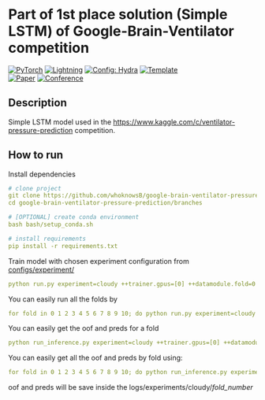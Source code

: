 # Part of 1st place solution (Simple LSTM) of Google-Brain-Ventilator competition

<a href="https://pytorch.org/get-started/locally/"><img alt="PyTorch" src="https://img.shields.io/badge/PyTorch-ee4c2c?logo=pytorch&logoColor=white"></a>
<a href="https://pytorchlightning.ai/"><img alt="Lightning" src="https://img.shields.io/badge/-Lightning-792ee5?logo=pytorchlightning&logoColor=white"></a>
<a href="https://hydra.cc/"><img alt="Config: Hydra" src="https://img.shields.io/badge/Config-Hydra-89b8cd"></a>
<a href="https://github.com/ashleve/lightning-hydra-template"><img alt="Template" src="https://img.shields.io/badge/-Lightning--Hydra--Template-017F2F?style=flat&logo=github&labelColor=gray"></a><br>
[![Paper](http://img.shields.io/badge/paper-arxiv.1001.2234-B31B1B.svg)](https://www.nature.com/articles/nature14539)
[![Conference](http://img.shields.io/badge/AnyConference-year-4b44ce.svg)](https://papers.nips.cc/paper/2020)

</div>

## Description
Simple LSTM model used in the https://www.kaggle.com/c/ventilator-pressure-prediction competition.

## How to run
Install dependencies
```yaml
# clone project
git clone https://github.com/whoknowsB/google-brain-ventilator-pressure-prediction/branches
cd google-brain-ventilator-pressure-prediction/branches

# [OPTIONAL] create conda environment
bash bash/setup_conda.sh

# install requirements
pip install -r requirements.txt
```

Train model with chosen experiment configuration from [configs/experiment/](configs/experiment/)
```yaml
python run.py experiment=cloudy ++trainer.gpus=[0] ++datamodule.fold=0 
```

You can easily run all the folds by
```yaml
for fold in 0 1 2 3 4 5 6 7 8 9 10; do python run.py experiment=cloudy ++trainer.gpus=[0] ++datamodule.fold=$fold; done
```

You can easily get the oof and preds for a fold
```yaml
python run_inference.py experiment=cloudy ++trainer.gpus=[0] ++datamodule.fold=0
```

You can easily get all the oof and preds by fold using:
```yaml
for fold in 0 1 2 3 4 5 6 7 8 9 10; do python run_inference.py experiment=cloudy ++trainer.gpus=[0] ++datamodule.fold=$fold; done
```
oof and preds will be save inside the logs/experiments/cloudy/*fold_number*

<br>

